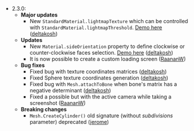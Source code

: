 - 2.3.0:
  - **Major updates**
    - New `StandardMaterial.lightmapTexture` which can be controlled with `StandardMaterial.lightmapThreshold`. [Demo here](#NEEDDEMO) ([deltakosh](https://github.com/deltakosh))
  - **Updates**
    - New `Material.sideOrientation` property to define clockwise or counter-clockwise faces selection. [Demo here](http://www.babylonjs-playground.com/#1TZJQY) ([deltakosh](https://github.com/deltakosh))
    - It is now possible to create a custom loading screen ([RaananW](https://github.com/RaananW))
  - **Bug fixes**
    - Fixed bug with texture coordinates matrices ([deltakosh](https://github.com/deltakosh))
    - Fixed Sphere texture coordinates generation ([deltakosh](https://github.com/deltakosh))
    - Fixed bug with `Mesh.attachToBone` when bone's matrix has a negative determinant ([deltakosh](https://github.com/deltakosh))
    - Fixed a possible but with the active camera while taking a screenshot ([RaananW](https://github.com/RaananW))
  - **Breaking changes**
    - `Mesh.CreateCylinder()` old signature (without _subdivisions_ parameter) deprecated ([jerome](https://github.com/jbousquie))

